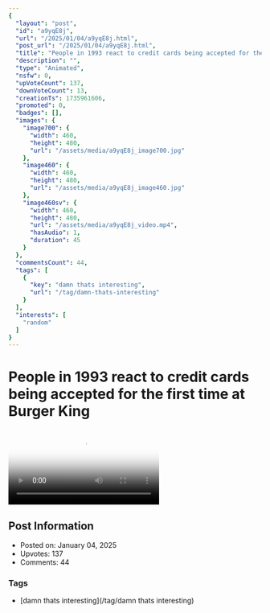```yaml
---
{
  "layout": "post",
  "id": "a9yqE8j",
  "url": "/2025/01/04/a9yqE8j.html",
  "post_url": "/2025/01/04/a9yqE8j.html",
  "title": "People in 1993 react to credit cards being accepted for the first time at Burger King",
  "description": "",
  "type": "Animated",
  "nsfw": 0,
  "upVoteCount": 137,
  "downVoteCount": 13,
  "creationTs": 1735961606,
  "promoted": 0,
  "badges": [],
  "images": {
    "image700": {
      "width": 460,
      "height": 480,
      "url": "/assets/media/a9yqE8j_image700.jpg"
    },
    "image460": {
      "width": 460,
      "height": 480,
      "url": "/assets/media/a9yqE8j_image460.jpg"
    },
    "image460sv": {
      "width": 460,
      "height": 480,
      "url": "/assets/media/a9yqE8j_video.mp4",
      "hasAudio": 1,
      "duration": 45
    }
  },
  "commentsCount": 44,
  "tags": [
    {
      "key": "damn thats interesting",
      "url": "/tag/damn-thats-interesting"
    }
  ],
  "interests": [
    "random"
  ]
}
---
```


# People in 1993 react to credit cards being accepted for the first time at Burger King

<video controls playsinline loop poster="/assets/media/a9yqE8j_image460.jpg">
  <source src="/assets/media/a9yqE8j_video.mp4" type="video/mp4">
  Your browser does not support the video tag.
</video>

## Post Information

- Posted on: January 04, 2025
- Upvotes: 137
- Comments: 44

### Tags

- [damn thats interesting](/tag/damn thats interesting)
